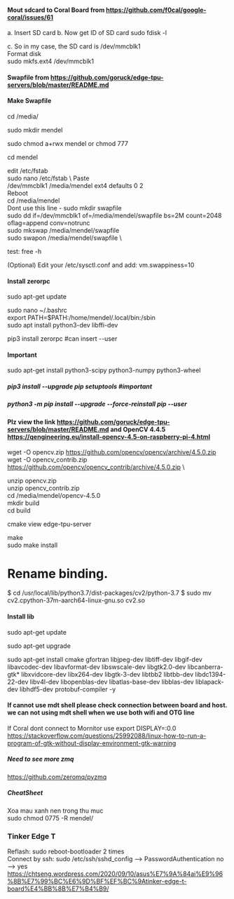 #### Mout sdcard to Coral Board from https://github.com/f0cal/google-coral/issues/61
a. Insert SD card
b. Now get ID of SD card
sudo fdisk -l

c. So in my case, the SD card is /dev/mmcblk1   \
Format disk    \
sudo mkfs.ext4 /dev/mmcblk1


#### Swapfile from https://github.com/goruck/edge-tpu-servers/blob/master/README.md 
#### Make Swapfile
cd /media/

sudo mkdir mendel

sudo chmod a+rwx mendel or chmod 777 

cd mendel

edit /etc/fstab \
sudo nano /etc/fstab \ 
Paste \
/dev/mmcblk1 /media/mendel ext4 defaults 0 2   \
Reboot \
cd /media/mendel      \
Dont use this line - sudo mkdir swapfile    \
sudo dd if=/dev/mmcblk1 of=/media/mendel/swapfile bs=2M count=2048 oflag=append conv=notrunc \
sudo mkswap /media/mendel/swapfile  \
sudo swapon /media/mendel/swapfile \

test: free -h

(Optional) Edit your /etc/sysctl.conf and add:
vm.swappiness=10

#### Install zerorpc
sudo apt-get update

sudo nano ~/.bashrc \
export PATH=$PATH:/home/mendel/.local/bin:/sbin \
sudo apt install python3-dev libffi-dev

pip3 install zerorpc  #can insert --user
#### Important
sudo apt-get install python3-scipy python3-numpy python3-wheel

##### pip3 install --upgrade pip setuptools #important 
##### python3 -m pip install --upgrade --force-reinstall pip --user 

#### Plz view the link https://github.com/goruck/edge-tpu-servers/blob/master/README.md and OpenCV 4.4.5 https://qengineering.eu/install-opencv-4.5-on-raspberry-pi-4.html

wget -O opencv.zip https://github.com/opencv/opencv/archive/4.5.0.zip  \
wget -O opencv_contrib.zip https://github.com/opencv/opencv_contrib/archive/4.5.0.zip  \

unzip opencv.zip \
unzip opencv_contrib.zip \
cd /media/mendel/opencv-4.5.0 \
mkdir build \
cd build

cmake view edge-tpu-server

make \
sudo make install

# Rename binding. 
$ cd /usr/local/lib/python3.7/dist-packages/cv2/python-3.7
$ sudo mv cv2.cpython-37m-aarch64-linux-gnu.so cv2.so

#### Install lib
sudo apt-get update

sudo apt-get upgrade

sudo apt-get install cmake gfortran libjpeg-dev libtiff-dev libgif-dev libavcodec-dev libavformat-dev libswscale-dev libgtk2.0-dev libcanberra-gtk* libxvidcore-dev libx264-dev libgtk-3-dev libtbb2 libtbb-dev libdc1394-22-dev libv4l-dev libopenblas-dev libatlas-base-dev libblas-dev liblapack-dev libhdf5-dev protobuf-compiler -y

#### If cannot use mdt shell please check connection between board and host. we can not using mdt shell when we use both wifi and OTG line

If Coral dont connect to Mornitor use
export DISPLAY=:0.0
https://stackoverflow.com/questions/25992088/linux-how-to-run-a-program-of-gtk-without-display-environment-gtk-warning
##### Need to see more zmq
https://github.com/zeromq/pyzmq
##### CheatSheet
Xoa mau xanh nen trong thu muc \
sudo chmod 0775 -R mendel/

### Tinker Edge T 
Reflash: sudo reboot-bootloader 2 times \
Connect by ssh: sudo /etc/ssh/sshd_config --> PasswordAuthentication no --> yes
https://chtseng.wordpress.com/2020/09/10/asus%E7%9A%84ai%E9%96%8B%E7%99%BC%E6%9D%BF%EF%BC%9Atinker-edge-t-board%E4%BB%8B%E7%B4%B9/
